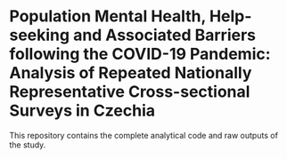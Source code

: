 # Population Mental Health, Help-seeking and Associated Barriers following the COVID-19 Pandemic: Analysis of Repeated Nationally Representative Cross-sectional Surveys in Czechia

This repository contains the complete analytical code and raw outputs of the study.
